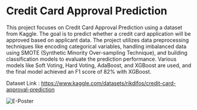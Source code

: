 # Credit Card Approval Prediction

This project focuses on Credit Card Approval Prediction using a dataset from Kaggle. The goal is to predict whether a credit card application will be approved based on applicant data. The project utilizes data preprocessing techniques like encoding categorical variables, handling imbalanced data using SMOTE (Synthetic Minority Over-sampling Technique), and building classification models to evaluate the prediction performance. Various models like Soft Voting, Hard Voting, AdaBoost, and XGBoost are used, and the final model achieved an F1 score of 82% with XGBoost.


Dataset Link : https://www.kaggle.com/datasets/rikdifos/credit-card-approval-prediction


![E-Poster](https://github.com/user-attachments/assets/7e113fec-d417-446d-965e-f0068c4ccb17)
